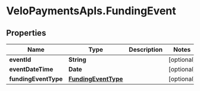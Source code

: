 # VeloPaymentsApIs.FundingEvent

## Properties
Name | Type | Description | Notes
------------ | ------------- | ------------- | -------------
**eventId** | **String** |  | [optional] 
**eventDateTime** | **Date** |  | [optional] 
**fundingEventType** | [**FundingEventType**](FundingEventType.md) |  | [optional] 


